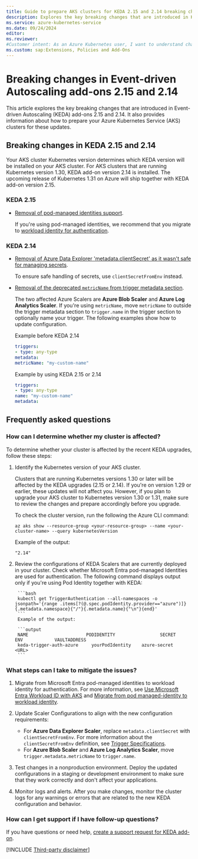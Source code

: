 ```yaml
---
title: Guide to prepare AKS clusters for KEDA 2.15 and 2.14 breaking changes
description: Explores the key breaking changes that are introduced in KEDA 2.15 and 2.14 and provides a guide to prepare your Azure Kubernetes Service (AKS) clusters for these updates. 
ms.service: azure-kubernetes-service
ms.date: 09/24/2024
editor: 
ms.reviewer: 
#Customer intent: As an Azure Kubernetes user, I want to understand changes in Event-driven Autoscaling Add-ons version 2.15 and version 2.14. 
ms.custom: sap:Extensions, Policies and Add-Ons
---
```


# Breaking changes in Event-driven Autoscaling add-ons 2.15 and 2.14

This article explores the key breaking changes that are introduced in Event-driven Autoscaling (KEDA) add-ons 2.15 and 2.14. It also provides information about how to prepare your Azure Kubernetes Service (AKS) clusters for these updates.

## Breaking changes in KEDA 2.15 and 2.14

Your AKS cluster Kubernetes version determines which KEDA version will be installed on your AKS cluster. For AKS clusters that are running Kubernetes version 1.30, KEDA add-on version 2.14 is installed. The upcoming release of Kubernetes 1.31 on Azure will ship together with KEDA add-on version 2.15.

### KEDA 2.15

- [Removal of pod-managed identities support](https://github.com/kedacore/keda/issues/5035). 
    
    If you're using pod-managed identities, we recommend that you migrate to [workload identity for authentication](/azure/aks/keda-workload-identity).

### KEDA 2.14

- [Removal of Azure Data Explorer 'metadata.clientSecret' as it wasn't safe for managing secrets](https://github.com/kedacore/keda/issues/4514). 

    To ensure safe handling of secrets, use `clientSecretFromEnv` instead.
- [Removal of the deprecated `metricName` from trigger metadata section](https://github.com/kedacore/keda/issues/4240).

    The two affected Azure Scalers are **Azure Blob Scaler** and **Azure Log Analytics Scaler**. If you're using `metricName`, move `metricName` to outside the trigger metadata section to `trigger.name` in the trigger section to optionally name your trigger. The following examples show how to update configuration.

     Example before KEDA 2.14

     ```yaml
     triggers:
     - type: any-type
     metadata:
     metricName: "my-custom-name"
     ```

     Example by using KEDA 2.15 or 2.14

     ```yaml
     triggers:
     - type: any-type
     name: "my-custom-name"
     metadata:
     ```

## Frequently asked questions

### How can I determine whether my cluster is affected?

To determine whether your cluster is affected by the recent KEDA upgrades, follow these steps:

1. Identify the Kubernetes version of your AKS cluster. 

    Clusters that are running Kubernetes versions 1.30 or later will be affected by the KEDA upgrades (2.15 or 2.14). If you're on version 1.29 or earlier, these updates will not affect you. However, if you plan to upgrade your AKS cluster to Kubernetes version 1.30 or 1.31, make sure to review the changes and prepare accordingly before you upgrade.
     
    To check the cluster version, run the following the Azure CLI command:

     ```
     az aks show --resource-group <your-resource-group> --name <your-cluster-name> --query kubernetesVersion
     ```
   Example of the output:
      
    ```output
    "2.14"
    ```
2. Review the configurations of KEDA Scalers that are currently deployed in your cluster. Check whether Microsoft Entra pod-managed Identities are used for authentication. The following command displays output only if you're using Pod Identity together with KEDA:
    
        ```bash
        kubectl get TriggerAuthentication --all-namespaces -o jsonpath='{range .items[?(@.spec.podIdentity.provider=="azure")]}{.metadata.namespace}{"/"}{.metadata.name}{"\n"}{end}'
        ```
        Example of the output:
      
        ```output
        NAME                      PODIDENTITY                 SECRET                 ENV            VAULTADDRESS
        keda-trigger-auth-azure     yourPodIdentity    azure-secret                     <URL>
        ```
### What steps can I take to mitigate the issues?

1. Migrate from Microsoft Entra pod-managed identities to workload identity for authentication. For more information, see [Use Microsoft Entra Workload ID with AKS](/azure/aks/workload-identity-overview?tabs=dotnet) and [Migrate from pod managed-identity to workload identity](/azure/aks/workload-identity-migrate-from-pod-identity).
2. Update Scaler Configurations to align with the new configuration requirements:

    - For **Azure Data Explorer Scaler**, replace `metadata.clientSecret` with `clientSecretFromEnv`. For more information about the `clientSecretFromEnv` definition, see  [Trigger Specifications](https://keda.sh/docs/2.15/scalers/azure-data-explorer/).
    - For **Azure Blob Scaler** and **Azure Log Analytics Scaler**, move `trigger.metadata.metricName` to `trigger.name`.

3. Test changes in a nonproduction environment. Deploy the updated configurations in a staging or development environment to make sure that they work correctly and don't affect your applications.
4. Monitor logs and alerts. After you make changes, monitor the cluster logs for any warnings or errors that are related to the new KEDA configuration and behavior.

### How can I get support if I have follow-up questions?

If you have questions or need help, [create a support request for KEDA add-on](https://ms.portal.azure.com/#create/Microsoft.Support/Parameters/%7B%0D%0A%09%22subId%22%3A+%22%22%2C%0D%0A%09%22pesId%22%3A+%2216450%22%2C%0D%0A%09%22supportTopicId%22%3A+%2232844723%22%2C%0D%0A%09%22contextInfo%22%3A+%22Keda214215%22%2C%0D%0A%09%22caller%22%3A+%22Keda214215comms%22%2C%0D%0A%09%22severity%22%3A+%223%22%0D%0A%7D).

[!INCLUDE [Third-party disclaimer](../../../includes/third-party-disclaimer.md)]
